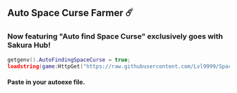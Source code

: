 ## Auto Space Curse Farmer ☄️
### Now featuring "Auto find Space Curse" exclusively goes with Sakura Hub!

```lua
getgenv().AutoFindingSpaceCurse = true;
loadstring(game:HttpGet("https://raw.githubusercontent.com/Lvl9999/SpaceCurse/main/AutoFinder"))();
```
#### Paste in your autoexe file.

